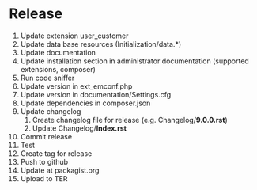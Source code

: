 # Release

1. Update extension user_customer
1. Update data base resources (Initialization/data.*)
1. Update documentation
1. Update installation section in administrator documentation (supported extensions, composer)
1. Run code sniffer
1. Update version in ext_emconf.php
1. Update version in documentation/Settings.cfg
1. Update dependencies in composer.json
1. Update changelog <br>
    1. Create changelog file for release (e.g. Changelog/**9.0.0.rst**)
    1. Update Changelog/**Index.rst**
1. Commit release
1. Test
1. Create tag for release
1. Push to github
1. Update at packagist.org
1. Upload to TER
